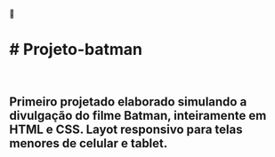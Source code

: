 :file_folder: <h1><b># Projeto-batman</h1>
<br>
<h2>Primeiro projetado elaborado simulando a divulgação do filme Batman, inteiramente em HTML e CSS. Layot responsivo para telas menores de celular e tablet.</h2>


